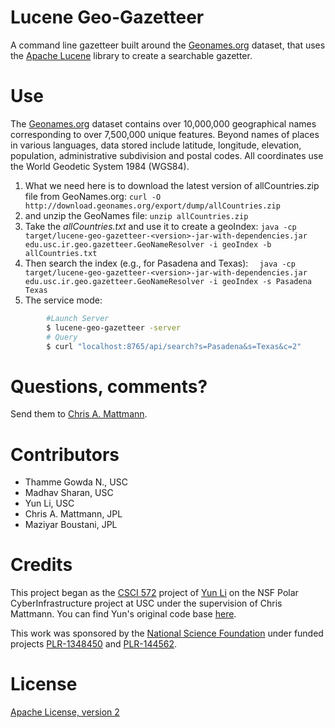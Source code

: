 Lucene Geo-Gazetteer 
==================== 
A command line gazetteer
built around the [Geonames.org](http://geonames.org/) dataset, that
uses the [Apache Lucene](http://lucene.apache.org/) library to
create a searchable gazetter.


Use 
=== 
The [Geonames.org](http://download.geonames.org/export/dump/)
dataset contains over 10,000,000 geographical names corresponding
to over 7,500,000 unique features. Beyond names of places in various
languages, data stored include latitude, longitude, elevation,
population, administrative subdivision and postal codes. All
coordinates use the World Geodetic System 1984 (WGS84).

1. What we need here is to download the latest version of
allCountries.zip file from GeoNames.org: `curl -O
http://download.geonames.org/export/dump/allCountries.zip` 
2. and
unzip the GeoNames file: 
        `unzip allCountries.zip` 
3. Take the
_allCountries.txt_ and use it to create a geoIndex: `java -cp
target/lucene-geo-gazetteer-<version>-jar-with-dependencies.jar
edu.usc.ir.geo.gazetteer.GeoNameResolver -i geoIndex -b allCountries.txt`
4. Then search the index (e.g., for Pasadena and Texas): `  java
-cp target/lucene-geo-gazetteer-<version>-jar-with-dependencies.jar
edu.usc.ir.geo.gazetteer.GeoNameResolver -i geoIndex -s Pasadena
Texas`
5. The service mode:
```bash
        #Launch Server
        $ lucene-geo-gazetteer -server
        # Query
        $ curl "localhost:8765/api/search?s=Pasadena&s=Texas&c=2"
```

Questions, comments?  
=================== 
Send them to [Chris A. Mattmann](mailto:chris.a.mattmann@jpl.nasa.gov).

Contributors 
============ 
* Thamme Gowda N., USC
* Madhav Sharan, USC
* Yun Li, USC 
* Chris A. Mattmann, JPL
* Maziyar Boustani, JPL

Credits 
======= 
This project began as the [CSCI 572](http://sunset.usc.edu/classes/cs572_2015/) project
of [Yun  Li](https://github.com/AranyaLi) on the NSF
Polar CyberInfrastructure project at USC under the supervision
of Chris Mattmann. You can find Yun's original code base
[here](https://github.com/AranyaLi/GeoParsingNSF).

This work was sponsored by the [National Science Foundation](http://www.nsf.gov/) under funded projects
[PLR-1348450](http://www.nsf.gov/awardsearch/showAward?AWD_ID=1348450&HistoricalAwards=false)
and
[PLR-144562](http://www.nsf.gov/awardsearch/showAward?AWD_ID=1445624&HistoricalAwards=false).

License 
======= 
[Apache License, version 2](http://www.apache.org/licenses/LICENSE-2.0)
